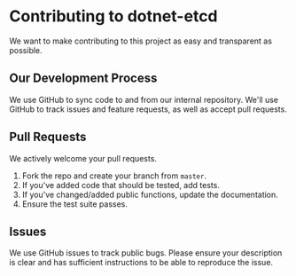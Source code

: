 # Contributing to dotnet-etcd
We want to make contributing to this project as easy and transparent as
possible.

## Our Development Process
We use GitHub to sync code to and from our internal repository. We'll use GitHub
to track issues and feature requests, as well as accept pull requests.

## Pull Requests
We actively welcome your pull requests.

1. Fork the repo and create your branch from `master`.
2. If you've added code that should be tested, add tests.
3. If you've changed/added public functions, update the documentation.
4. Ensure the test suite passes.

## Issues
We use GitHub issues to track public bugs. Please ensure your description is
clear and has sufficient instructions to be able to reproduce the issue.
